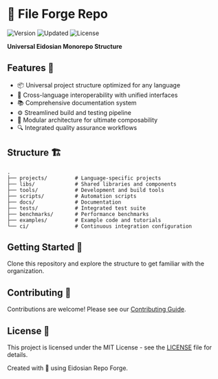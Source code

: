 # 🔮 File Forge Repo

![Version](https://img.shields.io/badge/version-0.1.0-blue)
![Updated](https://img.shields.io/badge/updated-2025-03-13-orange)
![License](https://img.shields.io/badge/license-MIT-green)

**Universal Eidosian Monorepo Structure**

## Features 🚀

- 📦 Universal project structure optimized for any language
- 🔄 Cross-language interoperability with unified interfaces
- 📚 Comprehensive documentation system
- ⚙️ Streamlined build and testing pipeline
- 🧩 Modular architecture for ultimate composability
- 🔍 Integrated quality assurance workflows

## Structure 🏗️

```
.
├── projects/         # Language-specific projects
├── libs/             # Shared libraries and components
├── tools/            # Development and build tools
├── scripts/          # Automation scripts
├── docs/             # Documentation
├── tests/            # Integrated test suite
├── benchmarks/       # Performance benchmarks
├── examples/         # Example code and tutorials
└── ci/               # Continuous integration configuration
```

## Getting Started 🏁

Clone this repository and explore the structure to get familiar with the organization.

## Contributing 👥

Contributions are welcome! Please see our [Contributing Guide](CONTRIBUTING.md).

## License 📄

This project is licensed under the MIT License - see the [LICENSE](LICENSE) file for details.

Created with 💜 using Eidosian Repo Forge.
